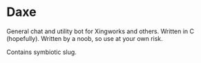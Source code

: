 # Daxe
General chat and utility bot for Xingworks and others. Written in C (hopefully). Written by a noob, so use at your own risk. 

Contains symbiotic slug.

